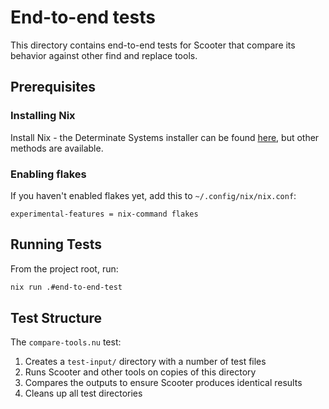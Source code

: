 # End-to-end tests

This directory contains end-to-end tests for Scooter that compare its behavior against other find and replace tools.

## Prerequisites

### Installing Nix

Install Nix - the Determinate Systems installer can be found [here](https://determinate.systems/nix-installer/), but other methods are available.

### Enabling flakes

If you haven't enabled flakes yet, add this to `~/.config/nix/nix.conf`:
```
experimental-features = nix-command flakes
```

## Running Tests

From the project root, run:

```bash
nix run .#end-to-end-test
```

## Test Structure

The `compare-tools.nu` test:
1. Creates a `test-input/` directory with a number of test files
1. Runs Scooter and other tools on copies of this directory
1. Compares the outputs to ensure Scooter produces identical results
1. Cleans up all test directories
